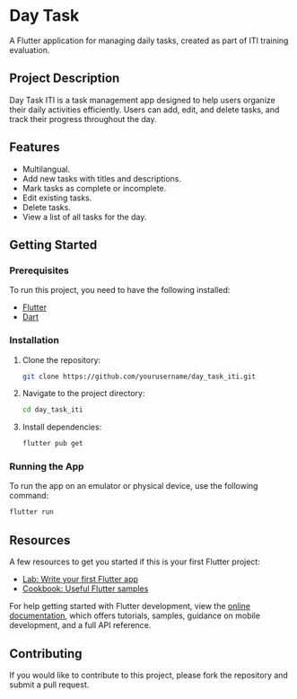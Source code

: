 # Day Task

A Flutter application for managing daily tasks, created as part of ITI training evaluation.

## Project Description

Day Task ITI is a task management app designed to help users organize their daily activities efficiently. Users can add, edit, and delete tasks, and track their progress throughout the day.

## Features

- Multilangual.
- Add new tasks with titles and descriptions.
- Mark tasks as complete or incomplete.
- Edit existing tasks.
- Delete tasks.
- View a list of all tasks for the day.

## Getting Started

### Prerequisites

To run this project, you need to have the following installed:

- [Flutter](https://flutter.dev/docs/get-started/install)
- [Dart](https://dart.dev/get-dart)

### Installation

1. Clone the repository:

   ```bash
   git clone https://github.com/yourusername/day_task_iti.git
   ```

2. Navigate to the project directory:

   ```bash
   cd day_task_iti
   ```

3. Install dependencies:

   ```bash
   flutter pub get
   ```

### Running the App

To run the app on an emulator or physical device, use the following command:

```bash
flutter run
```

## Resources

A few resources to get you started if this is your first Flutter project:

- [Lab: Write your first Flutter app](https://docs.flutter.dev/get-started/codelab)
- [Cookbook: Useful Flutter samples](https://docs.flutter.dev/cookbook)

For help getting started with Flutter development, view the [online documentation](https://docs.flutter.dev/), which offers tutorials, samples, guidance on mobile development, and a full API reference.

## Contributing

If you would like to contribute to this project, please fork the repository and submit a pull request.
